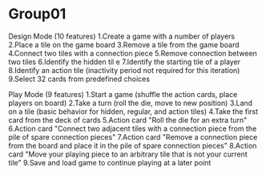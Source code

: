 # Group01

Design Mode (10 features)
  1.Create a game with a number of players
  2.Place a tile on the game board
  3.Remove a tile from the game board
  4.Connect two tiles with a connection piece
  5.Remove connection between two tiles
  6.Identify the hidden til e
  7.Identify the starting tile of a player
  8.Identify an action tile (inactivity period not required for this iteration)
  9.Select 32 cards from predefined choices
   
Play Mode (9 features)
  1.Start a game (shuffle the action cards, place players on board)
  2.Take a turn (roll the die, move to new position)
  3.Land on a tile (basic behavior for hidden, regular, and action tiles)
  4.Take the first card from the deck of cards
  5.Action card "Roll the die for an extra turn"
  6.Action  card  "Connect  two  adjacent  tiles  with  a  connection  piece  from  the  pile  of  spare  connection pieces"
  7.Action card "Remove a connection piece from the board and place it in the pile of spare connection pieces"
  8.Action card "Move your playing piece to an arbitrary tile that is not your current tile"
  9.Save and load game to continue playing at a later point
